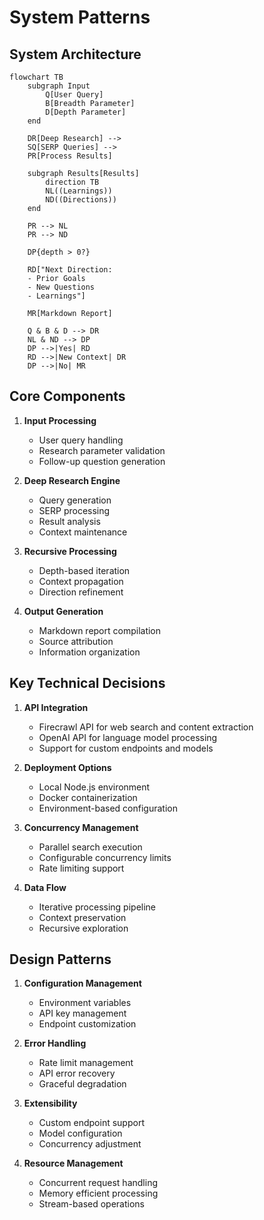 # System Patterns

## System Architecture

```mermaid
flowchart TB
    subgraph Input
        Q[User Query]
        B[Breadth Parameter]
        D[Depth Parameter]
    end

    DR[Deep Research] -->
    SQ[SERP Queries] -->
    PR[Process Results]

    subgraph Results[Results]
        direction TB
        NL((Learnings))
        ND((Directions))
    end

    PR --> NL
    PR --> ND

    DP{depth > 0?}

    RD["Next Direction:
    - Prior Goals
    - New Questions
    - Learnings"]

    MR[Markdown Report]

    Q & B & D --> DR
    NL & ND --> DP
    DP -->|Yes| RD
    RD -->|New Context| DR
    DP -->|No| MR
```

## Core Components

1. **Input Processing**
   - User query handling
   - Research parameter validation
   - Follow-up question generation

2. **Deep Research Engine**
   - Query generation
   - SERP processing
   - Result analysis
   - Context maintenance

3. **Recursive Processing**
   - Depth-based iteration
   - Context propagation
   - Direction refinement

4. **Output Generation**
   - Markdown report compilation
   - Source attribution
   - Information organization

## Key Technical Decisions

1. **API Integration**
   - Firecrawl API for web search and content extraction
   - OpenAI API for language model processing
   - Support for custom endpoints and models

2. **Deployment Options**
   - Local Node.js environment
   - Docker containerization
   - Environment-based configuration

3. **Concurrency Management**
   - Parallel search execution
   - Configurable concurrency limits
   - Rate limiting support

4. **Data Flow**
   - Iterative processing pipeline
   - Context preservation
   - Recursive exploration

## Design Patterns

1. **Configuration Management**
   - Environment variables
   - API key management
   - Endpoint customization

2. **Error Handling**
   - Rate limit management
   - API error recovery
   - Graceful degradation

3. **Extensibility**
   - Custom endpoint support
   - Model configuration
   - Concurrency adjustment

4. **Resource Management**
   - Concurrent request handling
   - Memory efficient processing
   - Stream-based operations
